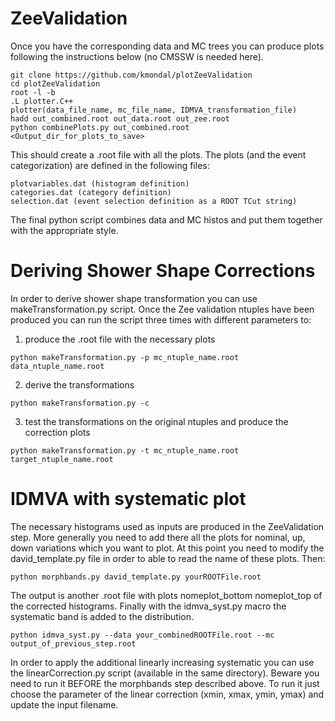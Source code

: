 ZeeValidation
===============

Once you have the corresponding data and MC trees you can produce plots following the instructions below (no CMSSW is needed here).

```
git clone https://github.com/kmondal/plotZeeValidation
cd plotZeeValidation
root -l -b
.L plotter.C++
plotter(data_file_name, mc_file_name, IDMVA_transformation_file)
hadd out_combined.root out_data.root out_zee.root
python combinePlots.py out_combined.root <Output_dir_for_plots_to_save>
```

This should create a .root file with all the plots. The plots (and the event categorization) are defined in the following files:

    plotvariables.dat (histogram definition)
    categories.dat (category definition)
    selection.dat (event selection definition as a ROOT TCut string)

The final python script combines data and MC histos and put them together with the appropriate style.

Deriving Shower Shape Corrections
=======================================

In order to derive shower shape transformation you can use makeTransformation.py script. Once the Zee validation ntuples have been produced you can 
run the script three times with different parameters to: 
1. produce the .root file with the necessary plots 
```
python makeTransformation.py -p mc_ntuple_name.root data_ntuple_name.root 
```

2) derive the transformations 
```
python makeTransformation.py -c
```

3) test the transformations on the original ntuples and produce the correction plots
```
python makeTransformation.py -t mc_ntuple_name.root target_ntuple_name.root
```

IDMVA with systematic plot
==========================


The necessary histograms used as inputs are produced in the ZeeValidation step. More generally you need to add there all the plots for nominal, up, down variations which you want to plot. At this point you need to modify the david_template.py file in order to able to read the name of these plots. Then:

```
python morphbands.py david_template.py yourROOTFile.root
```

The output is another .root file with plots nomeplot_bottom nomeplot_top of the corrected histograms. Finally with the idmva_syst.py macro the systematic band is added to the distribution.

```
python idmva_syst.py --data your_combinedROOTFile.root --mc output_of_previous_step.root
```

In order to apply the additional linearly increasing systematic you can use the linearCorrection.py script (available in the same directory). Beware you need to run it BEFORE the morphbands step described above. To run it just choose the parameter of the linear correction (xmin, xmax, ymin, ymax) and update the input filename.